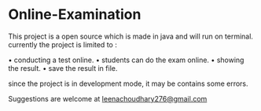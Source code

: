 # Online-Examination


This project is a open source which is made in java and will run on terminal. currently the project is limited to :

•	conducting a test online.
•	students can do the exam online.
•	showing the result.
•	save the result in file.

since the project is in development mode, it may be contains some errors.

Suggestions are welcome at leenachoudhary276@gmail.com
